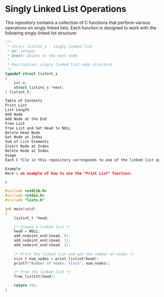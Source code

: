 # Singly Linked List Operations

This repository contains a collection of C functions that perform various operations on singly linked lists. Each function is designed to work with the following singly linked list structure:

```c
/**
 * struct listint_s - singly linked list
 * @n: integer
 * @next: points to the next node
 *
 * Description: singly linked list node structure
 */
typedef struct listint_s
{
    int n;
    struct listint_s *next;
} listint_t;

Table of Contents
Print List
List Length
Add Node
Add Node at the End
Free List
Free List and Set Head to NULL
Delete Head Node
Get Node at Index
Sum of List Elements
Insert Node at Index
Delete Node at Index
Usage
Each C file in this repository corresponds to one of the linked list operations mentioned above. To use these functions, include the respective C file in your project and call the functions as needed.

Example
Here's an example of how to use the "Print List" function:

c

#include <stdlib.h>
#include <stdio.h>
#include "lists.h"

int main(void)
{
    listint_t *head;

    /* Create a linked list */
    head = NULL;
    add_nodeint_end(&head, 0);
    add_nodeint_end(&head, 1);
    add_nodeint_end(&head, 2);
    
    /* Print the linked list and get the number of nodes */
    size_t num_nodes = print_listint(head);
    printf("Number of nodes: %lu\n", num_nodes);

    /* Free the linked list */
    free_listint(head);

    return (0);
}
